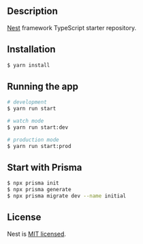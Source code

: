 ## Description

[Nest](https://github.com/nestjs/nest) framework TypeScript starter repository.

## Installation

```bash
$ yarn install
```

## Running the app

```bash
# development
$ yarn run start

# watch mode
$ yarn run start:dev

# production mode
$ yarn run start:prod
```

## Start with Prisma

```bash
$ npx prisma init
$ npx prisma generate
$ npx prisma migrate dev --name initial
```

## License

Nest is [MIT licensed](LICENSE).
